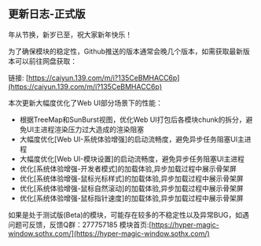 ## 更新日志-正式版

年从节换，新岁已至，祝大家新年快乐！

为了确保模块的稳定性，Github推送的版本通常会晚几个版本，如需获取最新版本可以前往网盘获取：

链接: [https://caiyun.139.com/m/i?135CeBMHACC6p](https://caiyun.139.com/m/i?135CeBMHACC6p)

本次更新大幅度优化了Web UI部分场景下的性能：
- 根据TreeMap和SunBurst视图，优化Web UI打包后各模块chunk的拆分，避免UI主进程渲染压力过大造成的渲染阻塞
- 大幅度优化[Web UI-系统体验增强]的启动流畅度，避免异步任务阻塞UI主进程
- 大幅度优化[Web UI-模块设置]的启动流畅度，避免异步任务阻塞UI主进程
- 优化[系统体验增强-开发者模式]的加载体验,异步加载过程中展示骨架屏
- 优化[系统体验增强-鼠标光标样式]的加载体验,异步加载过程中展示骨架屏
- 优化[系统体验增强-鼠标自然滚动]的加载体验,异步加载过程中展示骨架屏
- 优化[系统体验增强-鼠标指针速度]的加载体验,异步加载过程中展示骨架屏

如果是处于测试版(Beta)的模块，可能存在较多的不稳定性以及异常BUG，如遇问题可反馈，反馈Q群：277757185
模块首页:[https://hyper-magic-window.sothx.com/](https://hyper-magic-window.sothx.com/)